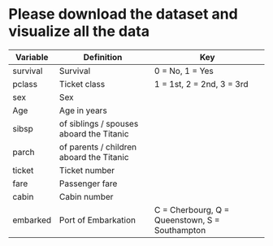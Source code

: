 # Please download the dataset and visualize all the data


Variable | Definition       | Key
---      | ---              | --- 
survival |  Survival        | 0 = No, 1 = Yes
pclass   |  Ticket class    | 1 = 1st, 2 = 2nd, 3 = 3rd
sex      | Sex 
Age      | Age in years
sibsp 	 | of siblings / spouses aboard the Titanic 
parch 	 | of parents / children aboard the Titanic 	
ticket 	 | Ticket number 	
fare 	 | Passenger fare 	
cabin 	 | Cabin number 	
embarked |	Port of Embarkation | C = Cherbourg, Q = Queenstown, S = Southampton